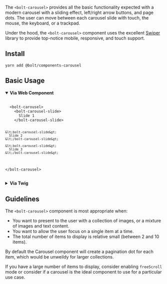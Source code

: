 The `<bolt-carousel>` provides all the basic functionality expected with a modern carousel with a sliding effect, left/right arrow buttons, and page dots. The user can move between each carousel slide with touch, the mouse, the keyboard, or a trackpad.

Under the hood, the `<bolt-carousel>` component uses the excellent <a href="https://idangero.us/swiper/">Swiper</a> library to provide top-notice mobile, responsive, and touch support.

## Install
```
yarn add @bolt/components-carousel
```

<h2 id="usage" class="u-bolt-margin-bottom-small">Basic Usage</h2>
<details open>
  <summary><strong>Via Web Component</strong></summary>
  <section>
    <bolt-code-snippet markdown="0" lang="html">
      <pre class="c-bolt-code-snippet c-bolt-code-snippet-syntax--light">
        <code is="shadow-root">
  &lt;bolt-carousel&gt;
    &lt;bolt-carousel-slide&gt;
      Slide 1
    &lt;/bolt-carousel-slide&gt;

    &lt;bolt-carousel-slide&gt;
      Slide 2
    &lt;/bolt-carousel-slide&gt;

    &lt;bolt-carousel-slide&gt;
      Slide 3
    &lt;/bolt-carousel-slide&gt;
  &lt;/bolt-carousel&gt;
        </code>
      </pre>
    </bolt-code-snippet>
  </section>
</details>
<details>
  <summary><strong>Via Twig</strong></summary>
  <section>
    <bolt-code-snippet markdown="0" lang="twig">
      <pre class="c-bolt-code-snippet c-bolt-code-snippet-syntax--light">
        <code is="shadow-root">
{% include "@bolt-components-carousel/carousel.twig" with {
  slides: [
    Slide 1,
    Slide 2,
    Slide 3,
  ]
} only %}
        </code>
      </pre>
    </bolt-code-snippet>
  </section>
</details>


## Guidelines

The `<bolt-carousel>` component is most appropriate when:

- You want to present to the user with a collection of images, or a mixture of images and text content.
- You want to allow the user focus on a single item at a time.
- The total number of items to display is relative small (between 2 and 10 items). 

<aside class="c-bds-callout c-bds-callout--notice">
  <p>By default the Carousel component will create a pagination dot for each item, which would be unweildy for larger collections.</p>

  <p>If you have a large number of items to display, consider enabling <code>freeScroll</code> mode or consider if a carousel is the ideal component to use for a particular use case.</p>
</aside>

<br>

<!-- 
&lt;bolt-button slot="previous-btn" color="text" icon-only&gt;
  Previous
  &lt;bolt-icon size="large" slot="before" name="chevron-left"&gt;&lt;/bolt-icon&gt;
&lt;/bolt-button&gt;

&lt;bolt-button slot="next-btn" color="text" icon-only&gt;
  Next
  &lt;bolt-icon size="large" slot="before" name="chevron-left"&gt;&lt;/bolt-icon&gt;
&lt;/bolt-button&gt; -->